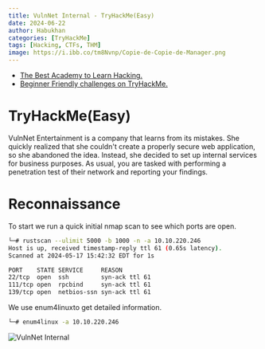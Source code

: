 ```yaml
---
title: VulnNet Internal - TryHackMe(Easy)
date: 2024-06-22
author: Habukhan
categories: [TryHackMe]
tags: [Hacking, CTFs, THM]
image: https://i.ibb.co/tm8Nvnp/Copie-de-Copie-de-Manager.png
---
```


* [The Best Academy to Learn Hacking.](https://account.hackthebox.com/register)
* [Beginner Friendly challenges on TryHackMe.](https://tryhackme.com/signup?referrer=61e8a27ddd3f3b00496505d1)
# TryHackMe(Easy)

VulnNet Entertainment is a company that learns from its mistakes. She quickly realized that she couldn't create a properly secure web application, so she abandoned the idea. Instead, she decided to set up internal services for business purposes. As usual, you are tasked with performing a penetration test of their network and reporting your findings.


# Reconnaissance
To start we run a quick initial nmap scan to see which ports are open.


```bash
└─# rustscan --ulimit 5000 -b 1000 -n -a 10.10.220.246
Host is up, received timestamp-reply ttl 61 (0.65s latency).
Scanned at 2024-05-17 15:42:32 EDT for 1s

PORT    STATE SERVICE     REASON
22/tcp  open  ssh         syn-ack ttl 61
111/tcp open  rpcbind     syn-ack ttl 61
139/tcp open  netbios-ssn syn-ack ttl 61
```
We use enum4linuxto get detailed information.

```bash
└─# enum4linux -a 10.10.220.246
```
![VulnNet Internal](https://i.ibb.co/X8Tmryb/sh.png)
